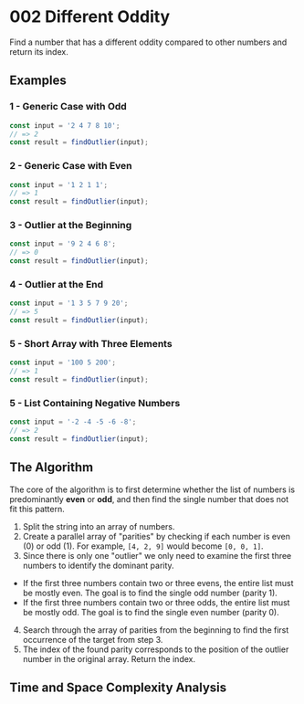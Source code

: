 # 002 Different Oddity
Find a number that has a different oddity compared to other numbers and return its index.

## Examples

### 1 - Generic Case with Odd
```JavaScript
const input = '2 4 7 8 10';
// => 2
const result = findOutlier(input);
```

### 2 - Generic Case with Even
```JavaScript
const input = '1 2 1 1';
// => 1
const result = findOutlier(input);
```

### 3 - Outlier at the Beginning
```JavaScript
const input = '9 2 4 6 8';
// => 0
const result = findOutlier(input);
```

### 4 - Outlier at the End
```JavaScript
const input = '1 3 5 7 9 20';
// => 5
const result = findOutlier(input);
```

### 5 - Short Array with Three Elements
```JavaScript
const input = '100 5 200';
// => 1
const result = findOutlier(input);
```

### 5 - List Containing Negative Numbers
```JavaScript
const input = '-2 -4 -5 -6 -8';
// => 2
const result = findOutlier(input);
```

## The Algorithm

The core of the algorithm is to first determine whether the list of numbers is predominantly **even** or **odd**, and then find the single number that does not fit this pattern.
1. Split the string into an array of numbers.
2. Create a parallel array of "parities" by checking if each number is even (0) or odd (1). For example, `[4, 2, 9]` would become `[0, 0, 1]`.
3. Since there is only one "outlier" we only need to examine the first three numbers to identify the dominant parity.
  - If the first three numbers contain two or three evens, the entire list must be mostly even. The goal is to find the single odd number (parity 1).
  - If the first three numbers contain two or three odds, the entire list must be mostly odd. The goal is to find the single even number (parity 0).
4. Search through the array of parities from the beginning to find the first occurrence of the target from step 3.
5. The index of the found parity corresponds to the position of the outlier number in the original array. Return the index.

## Time and Space Complexity Analysis